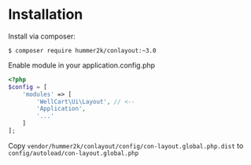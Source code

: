 # Installation

Install via composer:

`$ composer require hummer2k/conlayout:~3.0`

Enable module in your application.config.php

````php
<?php
$config = [
    'modules' => [
        'WellCart\Ui\Layout', // <--
        'Application',
        '...'
    ]
];
````

Copy `vendor/hummer2k/conlayout/config/con-layout.global.php.dist` to
`config/autoload/con-layout.global.php`